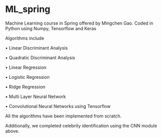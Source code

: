 # ML_spring

Machine Learning course in Spring offered by Mingchen Gao. 
Coded in Python using Numpy, Tensorflow and Keras

Algorithms include

• Linear Discriminant Analysis 

• Quadratic Discriminant Analysis 

• Linear Regression

• Logistic Regression

• Ridge Regression

• Multi Layer Neural Network 

• Convolutional Neural Networks using Tensorflow


All the algorithms have been implemented from scratch. 

Additionally, we completed celebrity identification using the CNN module above.
